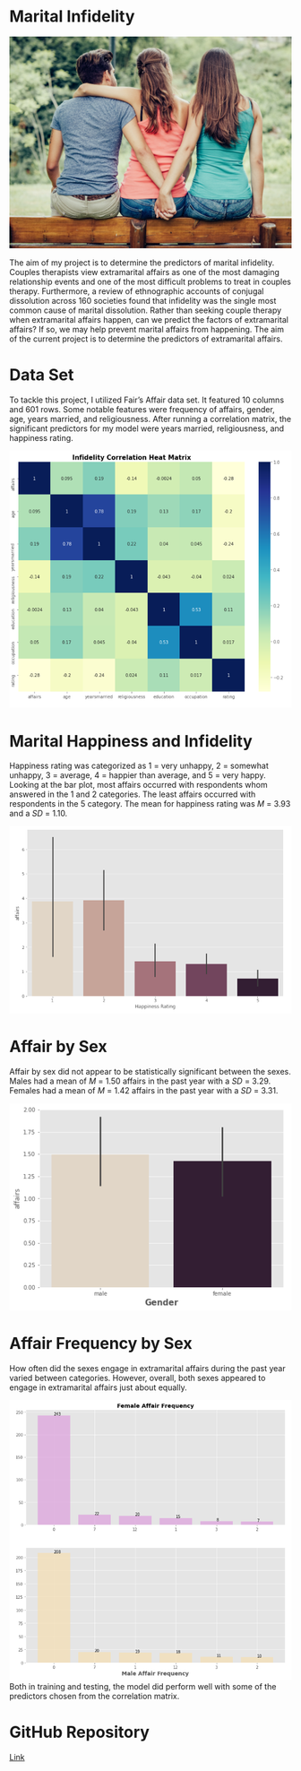 # Marital Infidelity
 
![Image](infidelity_project.png)

The aim of my project is to determine the predictors of marital infidelity. Couples therapists view extramarital affairs as one of the most damaging relationship events and 
one of the most difficult problems to treat in couples therapy. Furthermore, a review of 
ethnographic accounts of conjugal dissolution across 160 societies found that infidelity was the 
single most common cause of marital dissolution. Rather than seeking couple therapy when 
extramarital affairs happen, can we predict the factors of extramarital affairs? If so, we may help 
prevent marital affairs from happening. The aim of the current project is to determine the 
predictors of extramarital affairs. 


# Data Set
To tackle this project, I utilized Fair’s Affair data set. It 
featured 10 columns and 601 rows. Some notable features were frequency of affairs, gender, age, 
years married, and religiousness. After running a correlation matrix, the significant predictors 
for my model were years married, religiousness, and happiness rating. 

![image](Correlation.png)

# Marital Happiness and Infidelity

Happiness rating was categorized as 1 = very unhappy, 2 = somewhat 
unhappy, 3 = average, 4 = happier than average, and 5 = very happy. Looking at the bar plot, 
most affairs occurred with respondents whom answered in the 1 and 2 categories. The least 
affairs occurred with respondents in the 5 category. The mean for happiness rating was *M* = 3.93 
and a *SD* = 1.10.

![image](happy_rating_affairs.png)

# Affair by Sex

Affair by sex did not appear to be statistically significant between the sexes. Males had a 
mean of *M* = 1.50 affairs in the past year with a *SD* = 3.29. Females had a mean of *M* = 1.42 
affairs in the past year with a *SD* = 3.31. 

![image](affairs_sex.png)

# Affair Frequency by Sex

How often did the sexes engage in extramarital affairs during the past year varied 
between categories. However, overall, both sexes appeared to engage in extramarital affairs just about 
equally. 

![image](male_female_frequency.png)
Both in training and 
testing, the model did perform well with some of the predictors chosen from the correlation matrix. 


# GitHub Repository
[Link](https://github.com/RenaissanceMan06/Marital_Infidelity)
